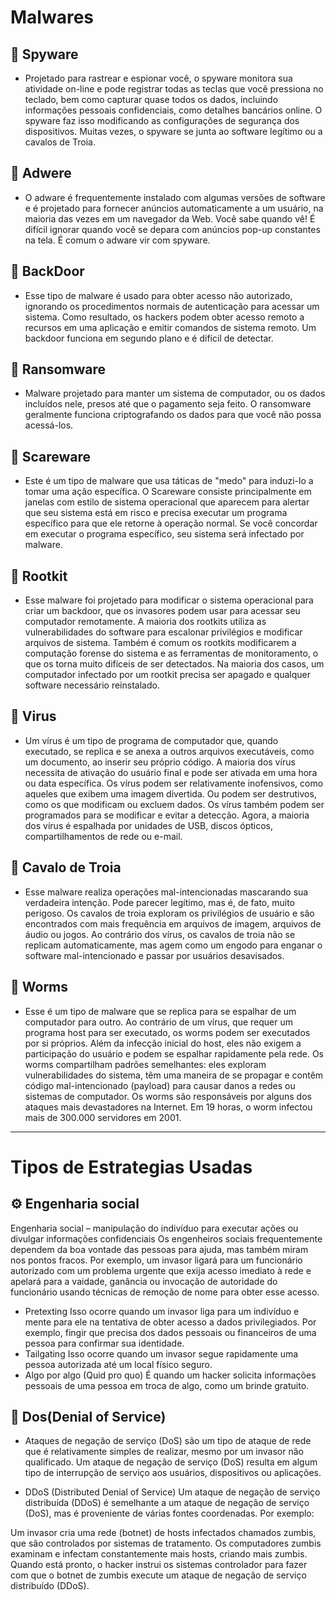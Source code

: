# Malwares

## 🔭 **Spyware**

- Projetado para rastrear e espionar você, o spyware monitora sua atividade on-line e pode registrar todas as teclas que você pressiona no teclado, bem como capturar quase todos os dados, incluindo informações pessoais confidenciais, como detalhes bancários online. O spyware faz isso modificando as configurações de segurança dos dispositivos.
Muitas vezes, o spyware se junta ao software legítimo ou a cavalos de Troia.

## 📢 **Adwere**

- O adware é frequentemente instalado com algumas versões de software e é projetado para fornecer anúncios automaticamente a um usuário, na maioria das vezes em um navegador da Web. Você sabe quando vê! É difícil ignorar quando você se depara com anúncios pop-up constantes na tela.
É comum o adware vir com spyware.

## 🚪 **BackDoor**

- Esse tipo de malware é usado para obter acesso não autorizado, ignorando os procedimentos normais de autenticação para acessar um sistema. Como resultado, os hackers podem obter acesso remoto a recursos em uma aplicação e emitir comandos de sistema remoto.
Um backdoor funciona em segundo plano e é difícil de detectar.

## 💸 **Ransomware**

- Malware projetado para manter um sistema de computador, ou os dados incluídos nele, presos até que o pagamento seja feito. O ransomware geralmente funciona criptografando os dados para que você não possa acessá-los.

## 👻 **Scareware**

- Este é um tipo de malware que usa táticas de "medo" para induzi-lo a tomar uma ação específica. O Scareware consiste principalmente em janelas com estilo de sistema operacional que aparecem para alertar que seu sistema está em risco e precisa executar um programa específico para que ele retorne à operação normal.
Se você concordar em executar o programa específico, seu sistema será infectado por malware.

## 🔄 **Rootkit**

- Esse malware foi projetado para modificar o sistema operacional para criar um backdoor, que os invasores podem usar para acessar seu computador remotamente. A maioria dos rootkits utiliza as vulnerabilidades do software para escalonar privilégios e modificar arquivos de sistema.
Também é comum os rootkits modificarem a computação forense do sistema e as ferramentas de monitoramento, o que os torna muito difíceis de ser detectados. Na maioria dos casos, um computador infectado por um rootkit precisa ser apagado e qualquer software necessário reinstalado.

## 🧫 **Virus**

- Um vírus é um tipo de programa de computador que, quando executado, se replica e se anexa a outros arquivos executáveis, como um documento, ao inserir seu próprio código. A maioria dos vírus necessita de ativação do usuário final e pode ser ativada em uma hora ou data específica.
Os vírus podem ser relativamente inofensivos, como aqueles que exibem uma imagem divertida. Ou podem ser destrutivos, como os que modificam ou excluem dados.
Os vírus também podem ser programados para se modificar e evitar a detecção. Agora, a maioria dos vírus é espalhada por unidades de USB, discos ópticos, compartilhamentos de rede  ou e-mail.

## 🐎 **Cavalo de Troia**

- Esse malware realiza operações mal-intencionadas mascarando sua verdadeira intenção. Pode parecer legítimo, mas é, de fato, muito perigoso. Os cavalos de troia exploram os privilégios de usuário e são encontrados com mais frequência em arquivos de imagem, arquivos de áudio ou jogos.
Ao contrário dos vírus, os cavalos de troia não se replicam automaticamente, mas agem como um engodo para enganar o software mal-intencionado e passar por usuários desavisados.

## 🐍 **Worms**

- Esse é um tipo de malware que se replica para se espalhar de um computador para outro. Ao contrário de um vírus, que requer um programa host para ser executado, os worms podem ser executados por si próprios. Além da infecção inicial do host, eles não exigem a participação do usuário e podem se espalhar rapidamente pela rede.
Os worms compartilham padrões semelhantes: eles exploram vulnerabilidades do sistema, têm uma maneira de se propagar e contêm código mal-intencionado (payload) para causar danos a redes ou sistemas de computador.
Os worms são responsáveis por alguns dos ataques mais devastadores na Internet. Em 19 horas, o worm infectou mais de 300.000 servidores em 2001.


---

# Tipos de Estrategias Usadas

## ⚙️ **Engenharia social**
Engenharia social – manipulação do indivíduo para executar ações ou divulgar informações confidenciais Os engenheiros sociais frequentemente dependem da boa vontade das pessoas para ajuda, mas também miram nos pontos fracos. Por exemplo, um invasor ligará para um funcionário autorizado com um problema urgente que exija acesso imediato à rede e apelará para a vaidade, ganância ou invocação de autoridade do funcionário usando técnicas de remoção  de nome para obter esse acesso.

- Pretexting
Isso ocorre quando um invasor liga para um indivíduo e mente para ele na tentativa de obter acesso a dados privilegiados.
Por exemplo, fingir que precisa dos dados pessoais ou financeiros de uma pessoa para confirmar sua identidade.
- Tailgating
Isso ocorre quando um invasor segue rapidamente uma pessoa autorizada até um local físico seguro.
- Algo por algo (Quid pro quo)
É quando um hacker solicita informações pessoais de uma pessoa em troca de algo, como um brinde gratuito.

## 🚫 **Dos(Denial of Service)**

- Ataques de negação de serviço (DoS) são um tipo de ataque de rede que é relativamente simples de realizar, mesmo por um invasor não qualificado. Um ataque de negação de serviço (DoS) resulta em algum tipo de interrupção de serviço aos usuários, dispositivos ou aplicações.

- DDoS (Distributed Denial of Service) Um ataque de negação de serviço distribuída (DDoS) é semelhante a um  ataque de negação de serviço (DoS), mas é proveniente de várias fontes coordenadas. Por exemplo:

Um invasor cria uma rede (botnet) de hosts infectados chamados zumbis, que são controlados por sistemas de tratamento.
Os computadores zumbis examinam e infectam constantemente mais hosts, criando mais zumbis.
Quando está pronto, o hacker instrui os sistemas controlador para fazer com que o botnet de zumbis execute um ataque de negação de serviço distribuído (DDoS).
